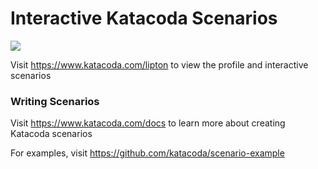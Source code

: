 # Interactive Katacoda Scenarios

[![](http://shields.katacoda.com/katacoda/lipton/count.svg)](https://www.katacoda.com/lipton "Get your profile on Katacoda.com")

Visit https://www.katacoda.com/lipton to view the profile and interactive scenarios

### Writing Scenarios
Visit https://www.katacoda.com/docs to learn more about creating Katacoda scenarios

For examples, visit https://github.com/katacoda/scenario-example

